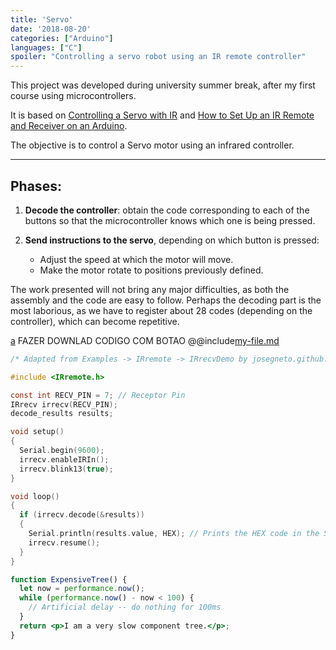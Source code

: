 ```yaml
---
title: 'Servo'
date: '2018-08-20'
categories: ["Arduino"]
languages: ["C"]
spoiler: "Controlling a servo robot using an IR remote controller"
---
```



This project was developed during university summer break, after my first course using microcontrollers. 

It is based on [Controlling a Servo with IR](https://learn.adafruit.com/using-an-infrared-library/controlling-a-servo-with-ir-1) and [How to Set Up an IR Remote and Receiver on an Arduino](http://www.circuitbasics.com/arduino-ir-remote-receiver-tutorial/).

The objective is to control a Servo motor using an infrared controller.

---
## Phases: 
    
1. **Decode the controller**: obtain the code corresponding to each of the buttons so that the microcontroller knows which one is being pressed.

2. **Send instructions to the servo**, depending on which button is pressed:
    - Adjust the speed at which the motor will move.
    - Make the motor rotate to positions previously defined.

The work presented will not bring any major difficulties, as both the assembly and the code are easy to follow. Perhaps the decoding part is the most laborious, as we have to register about 28 codes (depending on the controller), which can become repetitive. 

[a](/download/IR_decoder.ino)
FAZER DOWNLAD CODIGO COM BOTAO
@@include[my-file.md](includes/my-file.md)

```c
/* Adapted from Examples -> IRremote -> IRrecvDemo by josegneto.github.io */

#include <IRremote.h>

const int RECV_PIN = 7; // Receptor Pin
IRrecv irrecv(RECV_PIN);
decode_results results;

void setup()
{
  Serial.begin(9600);
  irrecv.enableIRIn();
  irrecv.blink13(true);
}

void loop()
{
  if (irrecv.decode(&results))
  {
    Serial.println(results.value, HEX); // Prints the HEX code in the Serial Monitor
    irrecv.resume();
  }
}
```
```jsx
function ExpensiveTree() {
  let now = performance.now();
  while (performance.now() - now < 100) {
    // Artificial delay -- do nothing for 100ms
  }
  return <p>I am a very slow component tree.</p>;
}
```




